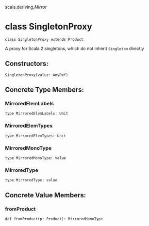 scala.deriving$.Mirror$
# class SingletonProxy

<pre><code class="language-scala" >class SingletonProxy extends Product</pre></code>
A proxy for Scala 2 singletons, which do not inherit `Singleton` directly

## Constructors:
<pre><code class="language-scala" >SingletonProxy(value: AnyRef)</pre></code>

## Concrete Type Members:
### MirroredElemLabels
<pre><code class="language-scala" >type MirroredElemLabels: Unit</pre></code>

### MirroredElemTypes
<pre><code class="language-scala" >type MirroredElemTypes: Unit</pre></code>

### MirroredMonoType
<pre><code class="language-scala" >type MirroredMonoType: value</pre></code>

### MirroredType
<pre><code class="language-scala" >type MirroredType: value</pre></code>

## Concrete Value Members:
### fromProduct
<pre><code class="language-scala" >def fromProduct(p: Product): MirroredMonoType</pre></code>

